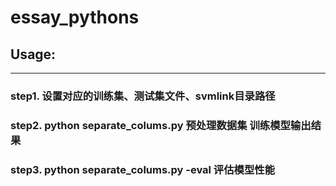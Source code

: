 # essay_pythons


## Usage:
---
### step1. 设置对应的训练集、测试集文件、svmlink目录路径
### step2. python separate_colums.py 预处理数据集 训练模型输出结果
### step3. python separate_colums.py -eval 评估模型性能

